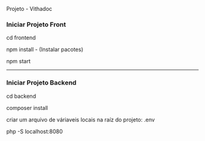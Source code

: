 Projeto - Vithadoc

<h3> Iniciar Projeto Front </h3>

cd frontend

npm install - (Instalar pacotes)

npm start

<hr>

<h3> Iniciar Projeto Backend </h3>

cd backend

composer install

criar um arquivo de váriaveis locais na raíz do projeto: .env

php -S localhost:8080
